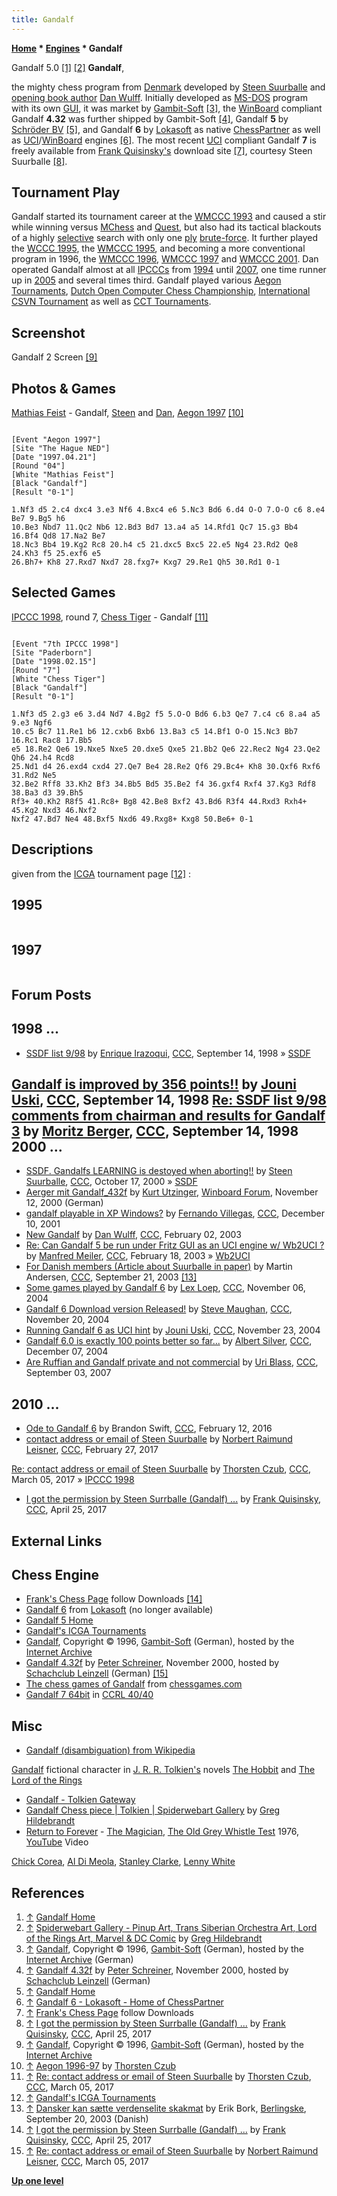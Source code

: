 ```yaml
---
title: Gandalf
---
```

**[Home](Home "Home") * [Engines](Engines "Engines") * Gandalf**

[](http://www.rebel.nl/gandalf.htm) Gandalf 5.0 <a id="cite-note-1" href="#cite-ref-1">[1]</a> <a id="cite-note-2" href="#cite-ref-2">[2]</a>
**Gandalf**,

the mighty chess program from [Denmark](https://en.wikipedia.org/wiki/Denmark) developed by [Steen Suurballe](Steen_Suurballe "Steen Suurballe") and [opening book author](Category:Opening_Book_Author "Category:Opening Book Author") [Dan Wulff](Dan_Wulff "Dan Wulff"). Initially developed as [MS-DOS](MS-DOS "MS-DOS") program with its own [GUI](GUI "GUI"), it was market by [Gambit-Soft](index.php?title=Gambit-Soft&action=edit&redlink=1 "Gambit-Soft (page does not exist)") <a id="cite-note-3" href="#cite-ref-3">[3]</a>, the [WinBoard](Chess_Engine_Communication_Protocol "Chess Engine Communication Protocol") compliant Gandalf **4.32** was further shipped by Gambit-Soft <a id="cite-note-4" href="#cite-ref-4">[4]</a>, Gandalf **5** by [Schröder BV](Ed_Schroder "Ed Schroder") <a id="cite-note-5" href="#cite-ref-5">[5]</a>, and Gandalf **6** by [Lokasoft](Lokasoft "Lokasoft") as native [ChessPartner](ChessPartner "ChessPartner") as well as [UCI](UCI "UCI")/[WinBoard](Chess_Engine_Communication_Protocol "Chess Engine Communication Protocol") engines <a id="cite-note-6" href="#cite-ref-6">[6]</a>.
The most recent [UCI](UCI "UCI") compliant Gandalf **7** is freely available from [Frank Quisinsky's](Frank_Quisinsky "Frank Quisinsky") download site <a id="cite-note-7" href="#cite-ref-7">[7]</a>, courtesy Steen Suurballe <a id="cite-note-8" href="#cite-ref-8">[8]</a>.

## Tournament Play

Gandalf started its tournament career at the [WMCCC 1993](WMCCC_1993 "WMCCC 1993") and caused a stir while winning versus [MChess](MChess "MChess") and [Quest](Quest "Quest"), but also had its tactical blackouts of a highly [selective](Selectivity "Selectivity") search with only one [ply](Ply "Ply") [brute-force](Brute-Force "Brute-Force"). It further played the [WCCC 1995](WCCC_1995 "WCCC 1995"), the [WMCCC 1995](WMCCC_1995 "WMCCC 1995"), and becoming a more conventional program in 1996, the [WMCCC 1996](WMCCC_1996 "WMCCC 1996"), [WMCCC 1997](WMCCC_1997 "WMCCC 1997") and [WMCCC 2001](WMCCC_2001 "WMCCC 2001"). Dan operated Gandalf almost at all [IPCCCs](IPCCC "IPCCC") from [1994](IPCCC_1994 "IPCCC 1994") until [2007](IPCCC_2007 "IPCCC 2007"), one time runner up in [2005](IPCCC_2005_b "IPCCC 2005 b") and several times third. Gandalf played various [Aegon Tournaments](Aegon_Tournaments "Aegon Tournaments"), [Dutch Open Computer Chess Championship](Dutch_Open_Computer_Chess_Championship "Dutch Open Computer Chess Championship"), [International CSVN Tournament](International_CSVN_Tournament "International CSVN Tournament") as well as [CCT Tournaments](CCT_Tournaments "CCT Tournaments").

## Screenshot

[](http://web.archive.org/web/20011224050215/http://gambitsoft.com/schach/spiele/gandalf.htm)
Gandalf 2 Screen <a id="cite-note-9" href="#cite-ref-9">[9]</a>

## Photos & Games

[](http://www.thorstenczub.de/aegon.html)
[Mathias Feist](Mathias_Feist "Mathias Feist") - Gandalf, [Steen](Steen_Suurballe "Steen Suurballe") and [Dan](Dan_Wulff "Dan Wulff"), [Aegon 1997](Aegon_1997 "Aegon 1997") <a id="cite-note-10" href="#cite-ref-10">[10]</a>

```

[Event "Aegon 1997"]
[Site "The Hague NED"]
[Date "1997.04.21"]
[Round "04"]
[White "Mathias Feist"]
[Black "Gandalf"]
[Result "0-1"]

1.Nf3 d5 2.c4 dxc4 3.e3 Nf6 4.Bxc4 e6 5.Nc3 Bd6 6.d4 O-O 7.O-O c6 8.e4 Be7 9.Bg5 h6 
10.Be3 Nbd7 11.Qc2 Nb6 12.Bd3 Bd7 13.a4 a5 14.Rfd1 Qc7 15.g3 Bb4 16.Bf4 Qd8 17.Na2 Be7 
18.Nc3 Bb4 19.Kg2 Rc8 20.h4 c5 21.dxc5 Bxc5 22.e5 Ng4 23.Rd2 Qe8 24.Kh3 f5 25.exf6 e5 
26.Bh7+ Kh8 27.Rxd7 Nxd7 28.fxg7+ Kxg7 29.Re1 Qh5 30.Rd1 0-1

```

## Selected Games

[IPCCC 1998](IPCCC_1998 "IPCCC 1998"), round 7, [Chess Tiger](Chess_Tiger "Chess Tiger") - Gandalf <a id="cite-note-11" href="#cite-ref-11">[11]</a>

```

[Event "7th IPCCC 1998"]
[Site "Paderborn"]
[Date "1998.02.15"]
[Round "7"]
[White "Chess Tiger"]
[Black "Gandalf"]
[Result "0-1"]

1.Nf3 d5 2.g3 e6 3.d4 Nd7 4.Bg2 f5 5.O-O Bd6 6.b3 Qe7 7.c4 c6 8.a4 a5 9.e3 Ngf6 
10.c5 Bc7 11.Re1 b6 12.cxb6 Bxb6 13.Ba3 c5 14.Bf1 O-O 15.Nc3 Bb7 16.Rc1 Rac8 17.Bb5 
e5 18.Re2 Qe6 19.Nxe5 Nxe5 20.dxe5 Qxe5 21.Bb2 Qe6 22.Rec2 Ng4 23.Qe2 Qh6 24.h4 Rcd8 
25.Nd1 d4 26.exd4 cxd4 27.Qe7 Be4 28.Re2 Qf6 29.Bc4+ Kh8 30.Qxf6 Rxf6 31.Rd2 Ne5 
32.Be2 Rff8 33.Kh2 Bf3 34.Bb5 Bd5 35.Be2 f4 36.gxf4 Rxf4 37.Kg3 Rdf8 38.Ba3 d3 39.Bh5 
Rf3+ 40.Kh2 R8f5 41.Rc8+ Bg8 42.Be8 Bxf2 43.Bd6 R3f4 44.Rxd3 Rxh4+ 45.Kg2 Nxd3 46.Nxf2
Nxf2 47.Bd7 Ne4 48.Bxf5 Nxd6 49.Rxg8+ Kxg8 50.Be6+ 0-1 

```

## Descriptions

given from the [ICGA](ICGA "ICGA") tournament page <a id="cite-note-12" href="#cite-ref-12">[12]</a> :

## 1995

```C++Gandalf is a PC program developed over the last ten years. The program performs highly selective searches, combining a one-ply brute-force search with selective search and [search extensions](Extensions "Extensions"). The search does not use standard techniques like the [null-move method](Null_Move_Pruning "Null Move Pruning"), but instead uses a rule-based method involving a calculation for every [node](Node "Node") to decide which moves are good. Development of the program was an extremely difficult and time consuming task. Gandalf searches about 1500 [nodes per second](Nodes_per_Second "Nodes per Second") on a [486/66](X86 "X86"). Gandalf has considerable [chess knowledge](Knowledge "Knowledge") and plays aggressively, which is unusual for a highly selective search program. Gandalf uses an opening book containing about 500,000 positions. 

```

## 1997

```C++Gandalf was born an extreme selective program (1 ply brute-force + selective search) doing 1500 Nodes / sec on a [P90](X86 "X86"). On [SSDF](SSDF "SSDF") you see a rating of approx 2050. To compete, Gandalf got a standard null-move search engine in early 1996 and has done well at both [Jakarta](WMCCC_1996 "WMCCC 1996") (6/9) and [Aegon97](Aegon_1997 "Aegon 1997") (TPR 2391). It has a high amount of chess knowledge, many extensions and is only doing 30K nodes/sec on a [PP200](https://en.wikipedia.org/wiki/Pentium_Pro). Gandalf searches approx to depth 9-10 in the middlegame on a PP200. 

```

## Forum Posts

## 1998 ...

- [SSDF list 9/98](https://www.stmintz.com/ccc/index.php?id=26574) by [Enrique Irazoqui](Enrique_Irazoqui "Enrique Irazoqui"), [CCC](CCC "CCC"), September 14, 1998 » [SSDF](SSDF "SSDF")

## [Gandalf is improved by 356 points!!](https://www.stmintz.com/ccc/index.php?id=26595) by [Jouni Uski](Jouni_Uski "Jouni Uski"), [CCC](CCC "CCC"), September 14, 1998 [Re: SSDF list 9/98 comments from chairman and results for Gandalf 3](https://www.stmintz.com/ccc/index.php?id=26616) by [Moritz Berger](Moritz_Berger "Moritz Berger"), [CCC](CCC "CCC"), September 14, 1998 2000 ...

- [SSDF. Gandalfs LEARNING is destoyed when aborting!!](https://www.stmintz.com/ccc/index.php?id=133546) by [Steen Suurballe](Steen_Suurballe "Steen Suurballe"), [CCC](CCC "CCC"), October 17, 2000 » [SSDF](SSDF "SSDF")
- [Aerger mit Gandalf_432f](http://www.open-aurec.com/wbforum/viewtopic.php?f=18&t=32642) by [Kurt Utzinger](Kurt_Utzinger "Kurt Utzinger"), [Winboard Forum](Computer_Chess_Forums "Computer Chess Forums"), November 12, 2000 (German)
- [gandalf playable in XP Windows?](https://www.stmintz.com/ccc/index.php?id=201308) by [Fernando Villegas](Fernando_Villegas "Fernando Villegas"), [CCC](CCC "CCC"), December 10, 2001
- [New Gandalf](https://www.stmintz.com/ccc/index.php?id=281171) by [Dan Wulff](Dan_Wulff "Dan Wulff"), [CCC](CCC "CCC"), February 02, 2003
- [Re: Can Gandalf 5 be run under Fritz GUI as an UCI engine w/ Wb2UCI ?](https://www.stmintz.com/ccc/index.php?id=284985) by [Manfred Meiler](index.php?title=Manfred_Meiler&action=edit&redlink=1 "Manfred Meiler (page does not exist)"), [CCC](CCC "CCC"), February 18, 2003 » [Wb2UCI](Wb2UCI "Wb2UCI")
- [For Danish members (Article about Suurballe in paper)](https://www.stmintz.com/ccc/index.php?id=316931) by Martin Andersen, [CCC](CCC "CCC"), September 21, 2003 <a id="cite-note-13" href="#cite-ref-13">[13]</a>
- [Some games played by Gandalf 6](https://www.stmintz.com/ccc/index.php?id=394686) by [Lex Loep](Lex_Loep "Lex Loep"), [CCC](CCC "CCC"), November 06, 2004
- [Gandalf 6 Download version Released!](https://www.stmintz.com/ccc/index.php?id=396914) by [Steve Maughan](Steve_Maughan "Steve Maughan"), [CCC](CCC "CCC"), November 20, 2004
- [Running Gandalf 6 as UCI hint](https://www.stmintz.com/ccc/index.php?id=397309) by [Jouni Uski](Jouni_Uski "Jouni Uski"), [CCC](CCC "CCC"), November 23, 2004
- [Gandalf 6.0 is exactly 100 points better so far...](https://www.stmintz.com/ccc/index.php?id=399333) by [Albert Silver](Albert_Silver "Albert Silver"), [CCC](CCC "CCC"), December 07, 2004
- [Are Ruffian and Gandalf private and not commercial](http://www.talkchess.com/forum/viewtopic.php?t=16230) by [Uri Blass](Uri_Blass "Uri Blass"), [CCC](CCC "CCC"), September 03, 2007

## 2010 ...

- [Ode to Gandalf 6](http://www.talkchess.com/forum/viewtopic.php?t=59226) by Brandon Swift, [CCC](CCC "CCC"), February 12, 2016
- [contact address or email of Steen Suurballe](http://www.talkchess.com/forum/viewtopic.php?t=63294) by [Norbert Raimund Leisner](Norbert_Raimund_Leisner "Norbert Raimund Leisner"), [CCC](CCC "CCC"), February 27, 2017

[Re: contact address or email of Steen Suurballe](http://www.talkchess.com/forum/viewtopic.php?t=63294&start=10) by [Thorsten Czub](Thorsten_Czub "Thorsten Czub"), [CCC](CCC "CCC"), March 05, 2017 » [IPCCC 1998](IPCCC_1998 "IPCCC 1998")

- [I got the permission by Steen Surrballe (Gandalf) ...](http://www.talkchess.com/forum/viewtopic.php?t=63814) by [Frank Quisinsky](Frank_Quisinsky "Frank Quisinsky"), [CCC](CCC "CCC"), April 25, 2017

## External Links

## Chess Engine

- [Frank's Chess Page](http://www.amateurschach.de/) follow Downloads <a id="cite-note-14" href="#cite-ref-14">[14]</a>
- [Gandalf 6](http://www.lokasoft.nl/gandalf6.aspx) from [Lokasoft](Lokasoft "Lokasoft") (no longer available)
- [Gandalf 5 Home](http://www.rebel.nl/gandalf.htm)
- [Gandalf's ICGA Tournaments](https://www.game-ai-forum.org/icga-tournaments/program.php?id=7)
- [Gandalf](http://web.archive.org/web/20011224050215/http://gambitsoft.com/schach/spiele/gandalf.htm), Copyright © 1996, [Gambit-Soft](index.php?title=Gambit-Soft&action=edit&redlink=1 "Gambit-Soft (page does not exist)") (German), hosted by the [Internet Archive](https://en.wikipedia.org/wiki/Internet_Archive)
- [Gandalf 4.32f](http://scleinzell.schachvereine.de/p_spielprogramme/gandalf432f.shtml) by [Peter Schreiner](Peter_Schreiner "Peter Schreiner"), November 2000, hosted by [Schachclub Leinzell](http://scleinzell.schachvereine.de/home/news.shtml) (German) <a id="cite-note-15" href="#cite-ref-15">[15]</a>
- [The chess games of Gandalf](http://www.chessgames.com/perl/chessplayer?pid=63760) from [chessgames.com](http://www.chessgames.com/index.html)
- [Gandalf 7 64bit](http://www.computerchess.org.uk/ccrl/4040/cgi/engine_details.cgi?match_length=30&each_game=1&print=Details&each_game=1&eng=Gandalf%207%2064-bit#Gandalf_7_64-bit) in [CCRL 40/40](CCRL "CCRL")

## Misc

- [Gandalf (disambiguation) from Wikipedia](https://en.wikipedia.org/wiki/Gandalf_%28disambiguation%29)

[Gandalf](https://en.wikipedia.org/wiki/Gandalf) fictional character in [J. R. R. Tolkien's](https://en.wikipedia.org/wiki/J._R._R._Tolkien) novels [The Hobbit](https://en.wikipedia.org/wiki/The_Hobbit) and [The Lord of the Rings](https://en.wikipedia.org/wiki/The_Lord_of_the_Rings)

- [Gandalf - Tolkien Gateway](http://tolkiengateway.net/wiki/Gandalf)
- [Gandalf Chess piece | Tolkien | Spiderwebart Gallery](http://www.spiderwebart.com/productsd.asp?snob=102874) by [Greg Hildebrandt](http://www.brothershildebrandt.com/)
- [Return to Forever](Category:Return_to_Forever "Category:Return to Forever") - [The Magician](https://en.wikipedia.org/wiki/Romantic_Warrior), [The Old Grey Whistle Test](https://en.wikipedia.org/wiki/The_Old_Grey_Whistle_Test) 1976, [YouTube](https://en.wikipedia.org/wiki/YouTube) Video

[Chick Corea](Category:Chick_Corea "Category:Chick Corea"), [Al Di Meola](Category:Al_Di_Meola "Category:Al Di Meola"), [Stanley Clarke](Category:Stanley_Clarke "Category:Stanley Clarke"), [Lenny White](Category:Lenny_White "Category:Lenny White")

## References

1. <a id="cite-ref-1" href="#cite-note-1">↑</a> [Gandalf Home](http://www.rebel.nl/gandalf.htm)
1. <a id="cite-ref-2" href="#cite-note-2">↑</a> [Spiderwebart Gallery - Pinup Art, Trans Siberian Orchestra Art, Lord of the Rings Art, Marvel & DC Comic](http://www.spiderwebart.com/) by [Greg Hildebrandt](http://www.brothershildebrandt.com/)
1. <a id="cite-ref-3" href="#cite-note-3">↑</a> [Gandalf](http://web.archive.org/web/20011224050215/http://gambitsoft.com/schach/spiele/gandalf.htm), Copyright © 1996, [Gambit-Soft](index.php?title=Gambit-Soft&action=edit&redlink=1 "Gambit-Soft (page does not exist)") (German), hosted by the [Internet Archive](https://en.wikipedia.org/wiki/Internet_Archive) (German)
1. <a id="cite-ref-4" href="#cite-note-4">↑</a>  [Gandalf 4.32f](http://scleinzell.schachvereine.de/p_spielprogramme/gandalf432f.shtml) by [Peter Schreiner](Peter_Schreiner "Peter Schreiner"), November 2000, hosted by [Schachclub Leinzell](http://scleinzell.schachvereine.de/home/news.shtml) (German)
1. <a id="cite-ref-5" href="#cite-note-5">↑</a> [Gandalf Home](http://www.rebel.nl/gandalf.htm)
1. <a id="cite-ref-6" href="#cite-note-6">↑</a> [Gandalf 6 - Lokasoft - Home of ChessPartner](http://www.lokasoft.nl/gandalf6.aspx)
1. <a id="cite-ref-7" href="#cite-note-7">↑</a> [Frank's Chess Page](http://www.amateurschach.de/) follow Downloads
1. <a id="cite-ref-8" href="#cite-note-8">↑</a> [I got the permission by Steen Surrballe (Gandalf) ...](http://www.talkchess.com/forum/viewtopic.php?t=63814) by [Frank Quisinsky](Frank_Quisinsky "Frank Quisinsky"), [CCC](CCC "CCC"), April 25, 2017
1. <a id="cite-ref-9" href="#cite-note-9">↑</a> [Gandalf](http://web.archive.org/web/20011224050215/http://gambitsoft.com/schach/spiele/gandalf.htm), Copyright © 1996, [Gambit-Soft](index.php?title=Gambit-Soft&action=edit&redlink=1 "Gambit-Soft (page does not exist)") (German), hosted by the [Internet Archive](https://en.wikipedia.org/wiki/Internet_Archive)
1. <a id="cite-ref-10" href="#cite-note-10">↑</a> [Aegon 1996-97](http://www.thorstenczub.de/aegon.html) by [Thorsten Czub](Thorsten_Czub "Thorsten Czub")
1. <a id="cite-ref-11" href="#cite-note-11">↑</a> [Re: contact address or email of Steen Suurballe](http://www.talkchess.com/forum/viewtopic.php?t=63294&start=10) by [Thorsten Czub](Thorsten_Czub "Thorsten Czub"), [CCC](CCC "CCC"), March 05, 2017
1. <a id="cite-ref-12" href="#cite-note-12">↑</a> [Gandalf's ICGA Tournaments](https://www.game-ai-forum.org/icga-tournaments/program.php?id=7)
1. <a id="cite-ref-13" href="#cite-note-13">↑</a> [Dansker kan sætte verdenselite skakmat](http://www.b.dk/danmark/dansker-kan-saette-verdenselite-skakmat) by Erik Bork, [Berlingske](https://en.wikipedia.org/wiki/Berlingske), September 20, 2003 (Danish)
1. <a id="cite-ref-14" href="#cite-note-14">↑</a> [I got the permission by Steen Surrballe (Gandalf) ...](http://www.talkchess.com/forum/viewtopic.php?t=63814) by [Frank Quisinsky](Frank_Quisinsky "Frank Quisinsky"), [CCC](CCC "CCC"), April 25, 2017
1. <a id="cite-ref-15" href="#cite-note-15">↑</a> [Re: contact address or email of Steen Suurballe](http://www.talkchess.com/forum/viewtopic.php?t=63294&start=7) by [Norbert Raimund Leisner](Norbert_Raimund_Leisner "Norbert Raimund Leisner"), [CCC](CCC "CCC"), March 05, 2017

**[Up one level](Engines "Engines")**

